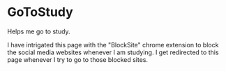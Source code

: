# GoToStudy
Helps me go to study. 

I have intrigated this page with the "BlockSite" chrome extension to block the social media websites whenever I am studying. I get redirected to this page whenever I try to go to those blocked sites.
